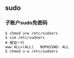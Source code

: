 ## sudo

### 子账户sudo免密码
~~~
$ chmod u+w /etc/sudoers
$ vim /etc/sudoers
# 增加一行
www	ALL=(ALL) 	NOPASSWD: ALL
$ chmod u-w /etc/sudoers
~~~